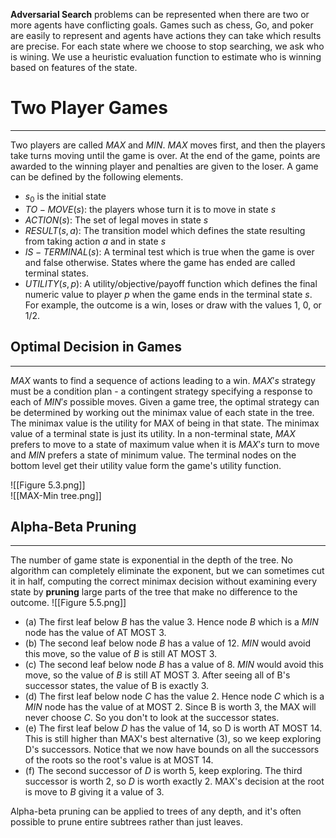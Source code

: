 **Adversarial Search** problems can be represented when there are two or more agents have conflicting goals. Games such as chess, Go, and poker are easily to represent and agents have actions they can take which results are precise. For each state where we choose to stop searching, we ask who is wining. We use a heuristic evaluation function to estimate who is winning based on features of the state.  
# Two Player Games
____
Two players are called $MAX$ and $MIN$. $MAX$ moves first, and then the players take turns moving until the game is over. At the end of the game, points are awarded to the winning player and penalties are given to the loser. A game can be defined by the following elements. 
- $s_0$ is the initial state
- $TO-MOVE(s)$: the players whose turn it is to move in state $s$
- $ACTION(s)$: The set of legal moves in state $s$ 
- $RESULT(s,a)$: The transition model which defines the state resulting from taking action $a$ and in state $s$
- $IS-TERMINAL(s)$: A terminal test which is true when the game is over and false otherwise. States where the game has ended are called terminal states. 
- $UTILITY(s,p)$: A utility/objective/payoff function which defines the final numeric value to player $p$ when the game ends in the terminal state $s$. For example, the outcome is a win, loses or draw with the values 1, 0, or 1/2. 

## Optimal Decision in Games
___
$MAX$ wants to find a sequence of actions leading to a win. $MAX's$ strategy must be a condition plan - a contingent strategy specifying a response to each of $MIN's$ possible moves. Given a game tree, the optimal strategy can be determined by working out the minimax value of each state in the tree. The minimax value is the utility for MAX of being in that state. The minimax value of a terminal state is just its utility. In a non-terminal state, $MAX$ prefers to move to a state of maximum value when it is $MAX's$ turn to move and $MIN$ prefers a state of minimum value. The terminal nodes on the bottom level get their utility value form the game's utility function.

![[Figure 5.3.png]]\
![[MAX-Min tree.png]]
## Alpha-Beta Pruning
____
The number of game state is exponential in the depth of the tree. No algorithm can completely eliminate the exponent, but we can sometimes cut it in half, computing the correct minimax decision without examining every state by **pruning** large parts of the tree that make no difference to the outcome.
![[Figure 5.5.png]]
- (a) The first leaf below $B$ has the value 3. Hence node $B$ which is a $MIN$ node has the value of AT MOST 3. 
- (b) The second leaf below node $B$ has a value of 12. $MIN$ would avoid this move, so the value of $B$ is still AT MOST 3.
- (c)  The second leaf below node $B$ has a value of 8. $MIN$ would avoid this move, so the value of $B$ is still AT MOST 3. After seeing all of B's successor states, the value of B is exactly 3.
- (d) The first leaf below node $C$ has the value 2. Hence node $C$ which is a $MIN$ node has the value of at MOST 2. Since B is worth 3, the MAX will never choose $C$. So you don't to look at the successor states. 
- (e) The first leaf below $D$ has the value of 14, so D is worth AT MOST 14. This is still higher than MAX's best alternative (3), so we keep exploring D's successors. Notice that we now have bounds on all the successors of the roots so the root's value is at MOST 14. 
- (f) The second successor of $D$ is worth 5, keep exploring. The third successor is worth 2, so $D$ is worth exactly 2. MAX's decision at the root is move to $B$ giving it a value of 3.

Alpha-beta pruning can be applied to trees of any depth, and it's often possible to prune entire subtrees rather than just leaves. 